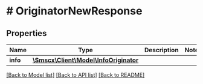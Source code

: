 # # OriginatorNewResponse

## Properties

Name | Type | Description | Notes
------------ | ------------- | ------------- | -------------
**info** | [**\Smscx\Client\Model\InfoOriginator**](InfoOriginator.md) |  |

[[Back to Model list]](../../README.md#models) [[Back to API list]](../../README.md#endpoints) [[Back to README]](../../README.md)

